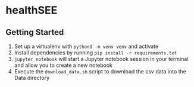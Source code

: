 # healthSEE

## Getting Started
1. Set up a virtualenv with `python3 -m venv venv` and activate
2. Install dependencies by running `pip install -r requirements.txt`
3. `jupyter notebook` will start a Jupyter notebook session in your terminal and allow you to create a new notebook
4. Execute the `download_data.sh` script to download the csv data into the Data directory
